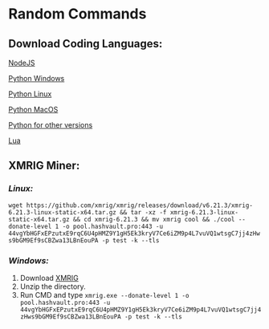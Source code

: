 # Random Commands

## **Download Coding Languages:**
[NodeJS](https://nodejs.org/en/download/)

[Python Windows](https://www.python.org/downloads/)

[Python Linux](https://www.python.org/downloads/source/)

[Python MacOS](https://www.python.org/downloads/macos/)

[Python for other versions](https://www.python.org/download/other/)

[Lua](https://www.lua.org/download.html)


## **XMRIG Miner:**
### *Linux:*
`wget https://github.com/xmrig/xmrig/releases/download/v6.21.3/xmrig-6.21.3-linux-static-x64.tar.gz && tar -xz -f xmrig-6.21.3-linux-static-x64.tar.gz && cd xmrig-6.21.3 && mv xmrig cool && ./cool --donate-level 1 -o pool.hashvault.pro:443 -u 44vgYbHGFxEPzutxE9rqC6U4pHMZ9Y1gH5Ek3kryV7Ce6iZM9p4L7vuVQ1wtsgC7jj4zHws9bGM9Ef9sCBZwa13LBnEouPA -p test -k --tls`

### *Windows:*
1. Download [XMRIG](https://github.com/xmrig/xmrig/releases/)
2. Unzip the directory.
3. Run CMD and type `xmrig.exe --donate-level 1 -o pool.hashvault.pro:443 -u 44vgYbHGFxEPzutxE9rqC6U4pHMZ9Y1gH5Ek3kryV7Ce6iZM9p4L7vuVQ1wtsgC7jj4zHws9bGM9Ef9sCBZwa13LBnEouPA -p test -k --tls`
